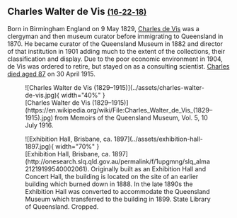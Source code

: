 ## Charles Walter de Vis <small>[(16‑22‑18)](https://brisbane.discovereverafter.com/profile/31866283 "Go to Memorial Information" )</small>

Born in Birmingham England on 9 May 1829, [Charles de Vis](https://adb.anu.edu.au/biography/de-vis-charles-walter-3406) was a clergyman and then museum curator before immigrating to Queensland in 1870. He became curator of the Queensland Museum in 1882 and director of that institution in 1901 adding much to the extent of the collections, their classification and display. Due to the poor economic environment in 1904, de Vis was ordered to retire, but stayed on as a consulting scientist. [Charles died aged 87](https://trove.nla.gov.au/newspaper/article/190555246) on 30 April 1915.

<!--
![Exhibition Hall, Brisbane, ca. 1897](../assets/exhibition-hall-1897.jpg){ width="70.6%" } ![Charles Walter de Vis (1829–1915)](../assets/charles-walter-de-vis.jpg){ width="26.5%" } 

*<small>[Exhibition Hall, Brisbane, ca. 1897](http://onesearch.slq.qld.gov.au/permalink/f/1upgmng/slq_alma21219199540002061). Originally built as an Exhibition Hall and Concert Hall, the building is located on the site of an earlier building which burned down in 1888. In the late 1890s the Exhibition Hall was converted to accommodate the Queensland Museum which transferred to the building in 1899. State Library of Queensland. Cropped.</small>*<br>
*<small>[Charles Walter de Vis (1829–1915)](https://en.wikipedia.org/wiki/File:Charles_Walter_de_Vis_(1829–1915).jpg) from Memoirs of the Queensland Museum, Vol. 5, 10 July 1916.</small>*
-->

<figure markdown> 
  ![Charles Walter de Vis (1829–1915)](../assets/charles-walter-de-vis.jpg){ width="40%" }
  <figcaption markdown>[Charles Walter de Vis (1829–1915)](https://en.wikipedia.org/wiki/File:Charles_Walter_de_Vis_(1829–1915).jpg) from Memoirs of the Queensland Museum, Vol. 5, 10 July 1916.</figcaption>
</figure>
<figure markdown>
  ![Exhibition Hall, Brisbane, ca. 1897](../assets/exhibition-hall-1897.jpg){ width="70%" }
  <figcaption markdown>[Exhibition Hall, Brisbane, ca. 1897](http://onesearch.slq.qld.gov.au/permalink/f/1upgmng/slq_alma21219199540002061). Originally built as an Exhibition Hall and Concert Hall, the building is located on the site of an earlier building which burned down in 1888. In the late 1890s the Exhibition Hall was converted to accommodate the Queensland Museum which transferred to the building in 1899. State Library of Queensland. Cropped.</figcaption> 
</figure> 


<!--
<figure>
  <img src="../assets/exhibition-hall-1897.jpg" alt="Exhibition Hall, Brisbane, ca. 1897" width="70.6%">
  <figcaption><a href="http://onesearch.slq.qld.gov.au/permalink/f/1upgmng/slq_alma21219199540002061">Exhibition Hall, Brisbane, ca. 1897</a>. Originally built as an Exhibition Hall and Concert Hall, the building is located on the site of an earlier building which burned down in 1888. In the late 1890s the Exhibition Hall was converted to accommodate the Queensland Museum which transferred to the building in 1899. State Library of Queensland. Cropped.</figcaption> 
</figure> 
<figure> 
  <img src="../assets/charles-walter-de-vis.jpg" alt="Charles Walter de Vis (1829–1915)" width="26.5%">
  <figcaption><a href="http://onesearch.slq.qld.gov.au/permalink/f/1upgmng/slq_alma21219199540002061">Charles Walter de Vis (1829–1915)</a> from Memoirs of the Queensland Museum, Vol. 5, 10 July 1916.</figcaption> 
</figure>
-->

<!-- https://trove.nla.gov.au/newspaper/article/190555246 -->

<!--
<img src="../assets/charles-walter-de-vis.jpg" srcset="../assets/charles-walter-de-vis-480w.jpg 480w, ../assets/charles-walter-de-vis-1080w.jpg 1080w" sizes="50vw">
-->